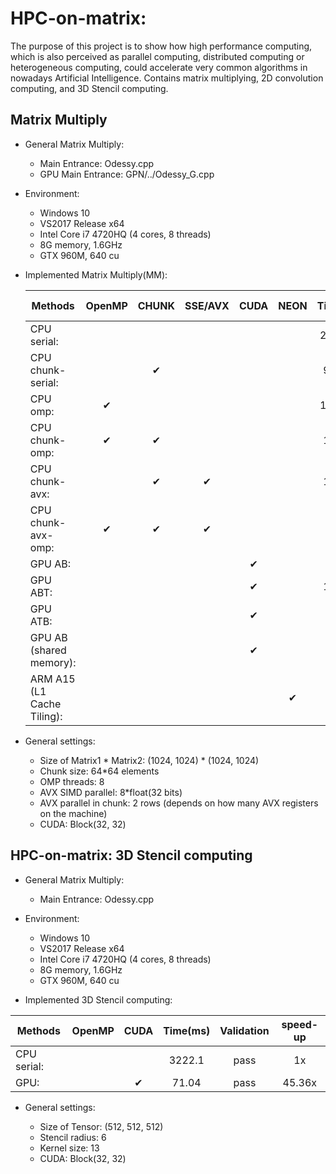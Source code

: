 # HPC-on-matrix:
The purpose of this project is to show how high performance computing, which is also perceived as parallel computing, distributed computing or heterogeneous computing, could accelerate very common algorithms in nowadays Artificial Intelligence. Contains matrix multiplying, 2D convolution computing, and 3D Stencil computing.
## Matrix Multiply
* General Matrix Multiply:  
  * Main Entrance: Odessy.cpp  
  * GPU Main Entrance: GPN/../Odessy_G.cpp
* Environment:  
  * Windows 10  
  * VS2017 Release x64  
  * Intel Core i7 4720HQ (4 cores, 8 threads)  
  * 8G memory, 1.6GHz  
  * GTX 960M, 640 cu
* Implemented Matrix Multiply(MM):  

  |  Methods        |   OpenMP    |   CHUNK     |     SSE/AVX    | CUDA |NEON|   Time(ms)      |       Validation   |      speed-up|  % of peak performance
  |-----------------|:-------------:|:-------------:|:--------------:|:--:|:----------------:|:--------------:|:--------------------:|:-----------:|:----------:|
  |CPU serial:      |       |    |     |     |  |  2771.54  |    pass   |        1x  | |
  |CPU chunk-serial:   |    |  ✔   |    |  ||   936.43   |   pass   |     2.96x  |
  |CPU omp:        |     ✔  |     |   |  |     |   1562.25  |    pass  |      1.77x   ||
  |CPU chunk-omp:    |   ✔    |  ✔   |   |        ||    176.31  |    pass  |     15.72x  | |
  |CPU chunk-avx:    |      | ✔   |   ✔  |       ||    182.70   |   pass   |    15.17x  | |
  |CPU chunk-avx-omp:  | ✔   |   ✔   |   ✔ |  ||     44.61  |    pass  |     62.13x  | |
  |GPU AB:         |          |      |           |     ✔      | |35.14 | pass | 78.87x ||
  |GPU ABT:         |          |      |            |     ✔      | |168.00 | pass | 16.50x ||
  |GPU ATB:         |          |      |            |     ✔      | |32.61 | pass | 85.00x ||
  |GPU AB (shared memory):         |               |      |      |     ✔    |   |24.00 | pass | 115.48x ||
  |ARM A15 (L1 Cache Tiling):         |               |      |      |         |   ✔  |24.00 | pass | 115.48x |74.56|


* General settings:  
  
  * Size of Matrix1 \* Matrix2: (1024, 1024) \* (1024, 1024)  
  * Chunk size: 64\*64 elements  
  * OMP threads: 8  
  * AVX SIMD parallel: 8\*float(32 bits)  
  * AVX parallel in chunk: 2 rows (depends on how many AVX registers on the machine)  
  * CUDA: Block(32, 32)
## HPC-on-matrix: 3D Stencil computing
* General Matrix Multiply:  
  * Main Entrance: Odessy.cpp
  
* Environment:  
  * Windows 10  
  * VS2017 Release x64  
  * Intel Core i7 4720HQ (4 cores, 8 threads)  
  * 8G memory, 1.6GHz  
  * GTX 960M, 640 cu
  
* Implemented 3D Stencil computing:  

|  Methods          |   OpenMP        |   CUDA      | Time(ms)         |       Validation |      speed-up  |
|-----------------  |:---------------:|:-----------:|:----------------:|:----------------:|:--------------:|
|CPU serial:        |                 |             |3222.1            |  pass            | 1x             |
|GPU:               |                 |     ✔       |71.04            |  pass            | 45.36x             |

* General settings:  
  
  * Size of Tensor: (512, 512, 512)
  * Stencil radius: 6  
  * Kernel size: 13  
  * CUDA: Block(32, 32)
